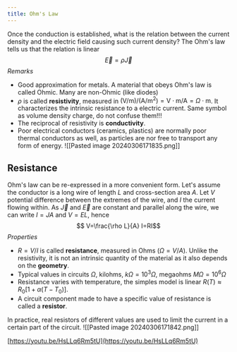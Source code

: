 ```yaml
---
title: Ohm's Law
---
```


Once the conduction is established, what is the relation between the current density and the electric field causing such current density? The Ohm's law tells us that the relation is linear
$$ \vec E=\rho \vec J$$
*Remarks*
- Good approximation for metals. A material that obeys Ohm's law is called Ohmic. Many are non-Ohmic (like diodes)
- $\rho$ is called **resistivity**, measured in $(\mathrm{V} / \mathrm{m}) /\left(\mathrm{A} / \mathrm{m}^{2}\right)=\mathrm{V} \cdot \mathrm{m} / \mathrm{A}=\Omega \cdot\mathrm{m}$. It characterizes the intrinsic resistance to a electric current. Same symbol as volume density charge, do not confuse them!!!
- The reciprocal of resistivity is **conductivity**.
- Poor electrical conductors (ceramics, plastics) are normally poor thermal conductors as well, as particles are nor free to transport any form of energy. 
![[Pasted image 20240306171835.png]]
## Resistance
Ohm's law can be re-expressed in a more convenient form. Let's assume the conductor is a long wire of length $L$ and cross-section area $A$. Let $V$ potential difference between the extremes of the wire, and $I$ the current flowing within. As $\vec J$ and $\vec E$ are constant and parallel along the wire, we can write $I=JA$ and $V=EL$, hence $$ V=\frac{\rho L}{A} I=RI$$
*Properties*

- $R=V/I$ is called **resistance**, measured in Ohms ($\Omega=V/A$). Unlike the resistivity, it is not an intrinsic quantity of the material as it also depends on the **geometry**.
- Typical values in circuits $\Omega$, kilohms, $k\Omega=10^{3}\Omega$, megaohms $M\Omega=10^{6}\Omega$
- Resistance varies with temperature, the simples model is linear $R(T)\approx R_{0}\left[1+\alpha\left(T-T_{0}\right)\right]$.
- A circuit component made to have a specific value of resistance is called a **resistor**. 

In practice, real resistors of different values are used to limit the current in a certain part of the circuit.
![[Pasted image 20240306171842.png]]

[https://youtu.be/HsLLq6Rm5tU](https://youtu.be/HsLLq6Rm5tU)

